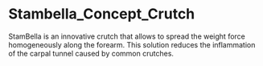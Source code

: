 # Stambella_Concept_Crutch
StamBella is an innovative crutch that allows to spread the weight force homogeneously along the forearm. This solution  reduces the inflammation of the carpal tunnel caused by common crutches.
